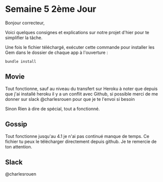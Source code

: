 **Semaine 5 2ème Jour**
=======================


Bonjour correcteur,

Voici quelques consignes et explications sur notre projet d'hier pour te simplifier la tâche.


Une fois le fichier téléchargé, exécuter cette commande pour installer les Gem dans le dossier de chaque app à l'ouverture :

`bundle install`


**Movie**
--------------------

Tout fonctionne, sauf au niveau du transfert sur Heroku à noter que depuis que j'ai installé heroku il y a un conflit avec Github, si possible merci de me donner sur slack @charlesrouen pour que je te l'envoi si besoin

Sinon Rien à dire de spécial, tout a fonctionné. 


**Gossip**
------------

Tout fonctionne jusqu'au 4.1 je n'ai pas continué manque de temps. Ce fichier tu peux le télécharger directement depuis github. Je te remercie de ton attention.


**Slack**
------------
@charlesrouen
